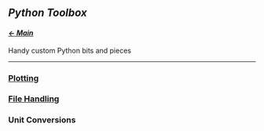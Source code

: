## _Python Toolbox_

#### _[← Main](index.md)_

Handy custom Python bits and pieces

---

### [Plotting](plotting.md)

### [File Handling](file_handling.md)

### Unit Conversions



